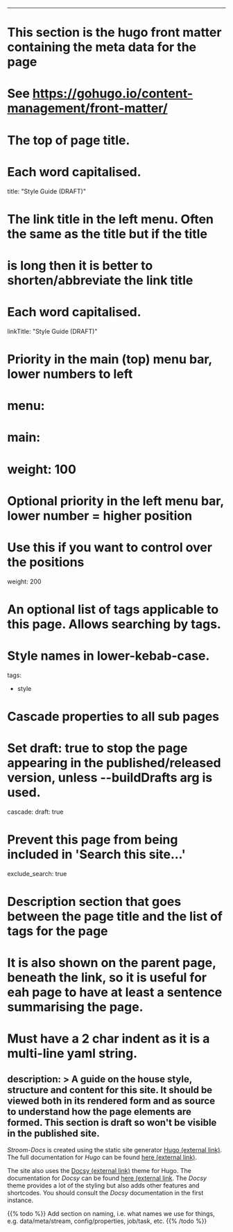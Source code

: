 
---
# This section is the hugo front matter containing the meta data for the page
# See https://gohugo.io/content-management/front-matter/

# The top of page title.
# Each word capitalised.
title: "Style Guide (DRAFT)"

# The link title in the left menu. Often the same as the title but if the title
# is long then it is better to shorten/abbreviate the link title
# Each word capitalised.
linkTitle: "Style Guide (DRAFT)"

# Priority in the main (top) menu bar, lower numbers to left
# menu:
#   main:
#     weight: 100

# Optional priority in the left menu bar, lower number = higher position
# Use this if you want to control over the positions
weight: 200

# An optional  list of tags applicable to this page. Allows searching by tags.
# Style names in lower-kebab-case.
tags:
  - style

# Cascade properties to all sub pages
# Set draft: true to stop the page appearing in the published/released version, unless --buildDrafts arg is used.
cascade:
  draft: true

# Prevent this page from being included in 'Search this site...'
exclude_search: true

# Description section that goes between the page title and the list of tags for the page
# It is also shown on the parent page, beneath the link, so it is useful for eah page to have at least a sentence summarising the page.
# Must have a 2 char indent as it is a multi-line yaml string.
description: >
  A guide on the house style, structure and content for this site.
  It should be viewed both in its rendered form and as source to understand how the page elements are formed.
  This section is draft so won't be visible in the published site.
---

_Stroom-Docs_ is created using the static site generator [Hugo (external link)](https://gohugo.io/).
The full documentation for _Hugo_ can be found [here (external link)](https://gohugo.io/documentation/).

The site also uses the [Docsy (external link)](https://www.docsy.dev) theme for Hugo.
The documentation for _Docsy_ can be found [here (external link](https://www.docsy.dev/docs/).
The _Docsy_ theme provides a lot of the styling but also adds other features and shortcodes.
You should consult the _Docsy_ documentation in the first instance.

{{% todo %}}
Add section on naming, i.e. what names we use for things, e.g. data/meta/stream, config/properties, job/task, etc.
{{% /todo %}}
